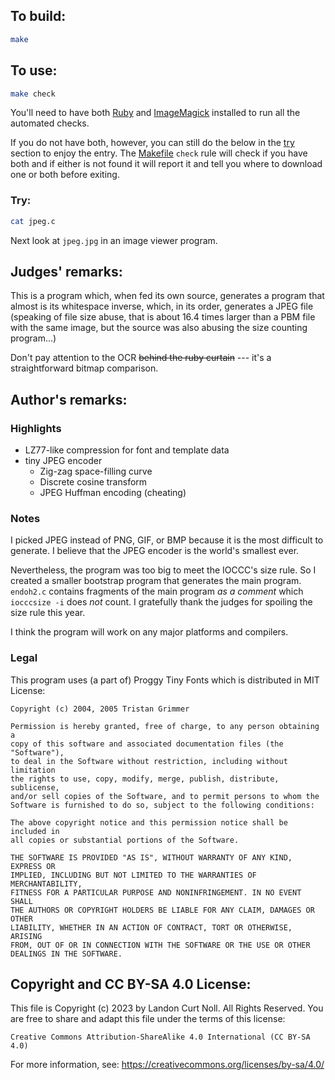 ## To build:

```sh
make
```


## To use:

```sh
make check
```

You'll need to have both [Ruby](https://www.ruby-lang.org) and
[ImageMagick](https://imagemagick.org/) installed to run all the automated
checks.

If you do not have both, however, you can still do the below in the [try](#try)
section to enjoy the entry. The [Makefile](Makefile) `check` rule will check if
you have both and if either is not found it will report it and tell you where to
download one or both before exiting.


### Try:

```sh
cat jpeg.c
```

Next look at `jpeg.jpg` in an image viewer program.


## Judges' remarks:

This is a program which, when fed its own source, generates a program that
almost is its whitespace inverse, which, in its order, generates a JPEG file
(speaking of file size abuse, that is about 16.4 times larger than a PBM file
with the same image, but the source was also abusing the size counting
program...)

Don't pay attention to the OCR ~~behind the ruby curtain~~ --- it's a
straightforward bitmap comparison.


## Author's remarks:

### Highlights

* LZ77-like compression for font and template data
* tiny JPEG encoder
    * Zig-zag space-filling curve
    * Discrete cosine transform
    * JPEG Huffman encoding (cheating)


### Notes

I picked JPEG instead of PNG, GIF, or BMP
because it is the most difficult to generate.
I believe that the JPEG encoder is the world's smallest ever.

Nevertheless, the program was too big to meet the IOCCC's size rule.  So I
created a smaller bootstrap program that generates the main program.  `endoh2.c`
contains fragments of the main program *as a comment* which `iocccsize -i` does
*not* count.  I gratefully thank the judges for spoiling the size rule this
year.

I think the program will work on any major platforms and compilers.


### Legal

This program uses (a part of) Proggy Tiny Fonts
which is distributed in MIT License:

```
Copyright (c) 2004, 2005 Tristan Grimmer

Permission is hereby granted, free of charge, to any person obtaining a
copy of this software and associated documentation files (the "Software"),
to deal in the Software without restriction, including without limitation
the rights to use, copy, modify, merge, publish, distribute, sublicense,
and/or sell copies of the Software, and to permit persons to whom the
Software is furnished to do so, subject to the following conditions:

The above copyright notice and this permission notice shall be included in
all copies or substantial portions of the Software.

THE SOFTWARE IS PROVIDED "AS IS", WITHOUT WARRANTY OF ANY KIND, EXPRESS OR
IMPLIED, INCLUDING BUT NOT LIMITED TO THE WARRANTIES OF MERCHANTABILITY,
FITNESS FOR A PARTICULAR PURPOSE AND NONINFRINGEMENT. IN NO EVENT SHALL
THE AUTHORS OR COPYRIGHT HOLDERS BE LIABLE FOR ANY CLAIM, DAMAGES OR OTHER
LIABILITY, WHETHER IN AN ACTION OF CONTRACT, TORT OR OTHERWISE, ARISING
FROM, OUT OF OR IN CONNECTION WITH THE SOFTWARE OR THE USE OR OTHER
DEALINGS IN THE SOFTWARE.
```


## Copyright and CC BY-SA 4.0 License:

This file is Copyright (c) 2023 by Landon Curt Noll.  All Rights Reserved.
You are free to share and adapt this file under the terms of this license:

    Creative Commons Attribution-ShareAlike 4.0 International (CC BY-SA 4.0)

For more information, see: https://creativecommons.org/licenses/by-sa/4.0/
